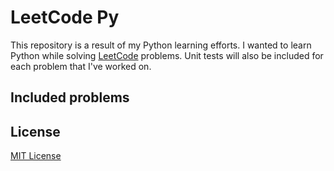 # LeetCode Py

This repository is a result of my Python learning efforts. I wanted to learn Python while
solving [LeetCode](https://leetcode.com/) problems.
Unit tests will also be included for each problem that I've worked on.

## Included problems


## License

[MIT License](https://github.com/iozsaygi/leetcode-py/blob/main/LICENSE)